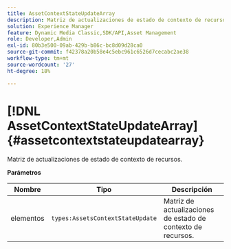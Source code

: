 ```yaml
---
title: AssetContextStateUpdateArray
description: Matriz de actualizaciones de estado de contexto de recursos.
solution: Experience Manager
feature: Dynamic Media Classic,SDK/API,Asset Management
role: Developer,Admin
exl-id: 80b3e500-09ab-429b-b86c-bc8d09d28ca0
source-git-commit: f42378a20b58e4c5ebc961c6526d7cecabc2ae38
workflow-type: tm+mt
source-wordcount: '27'
ht-degree: 18%

---
```


# [!DNL AssetContextStateUpdateArray]{#assetcontextstateupdatearray}

Matriz de actualizaciones de estado de contexto de recursos.

**Parámetros**

| Nombre | Tipo | Descripción |
|---|---|---|
| elementos | `types:AssetsContextStateUpdate` | Matriz de actualizaciones de estado de contexto de recursos. |
